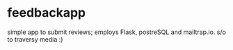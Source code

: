 # feedbackapp
simple app to submit reviews; employs Flask, postreSQL and mailtrap.io. 
s/o to traversy media :) 
